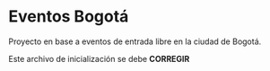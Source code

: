 # Eventos Bogotá

Proyecto en base a eventos de entrada libre en la ciudad de Bogotá.

Este archivo de inicialización se debe **CORREGIR**